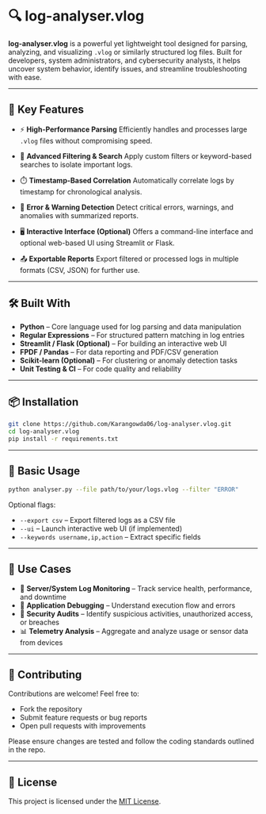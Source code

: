 # 🔍 log-analyser.vlog

**log-analyser.vlog** is a powerful yet lightweight tool designed for parsing, analyzing, and visualizing `.vlog` or similarly structured log files. Built for developers, system administrators, and cybersecurity analysts, it helps uncover system behavior, identify issues, and streamline troubleshooting with ease.

---

## 🚀 Key Features

* ⚡ **High-Performance Parsing**
  Efficiently handles and processes large `.vlog` files without compromising speed.

* 🔎 **Advanced Filtering & Search**
  Apply custom filters or keyword-based searches to isolate important logs.

* ⏱️ **Timestamp-Based Correlation**
  Automatically correlate logs by timestamp for chronological analysis.

* 🛑 **Error & Warning Detection**
  Detect critical errors, warnings, and anomalies with summarized reports.

* 🖥️ **Interactive Interface (Optional)**
  Offers a command-line interface and optional web-based UI using Streamlit or Flask.

* 📤 **Exportable Reports**
  Export filtered or processed logs in multiple formats (CSV, JSON) for further use.

---

## 🛠️ Built With

* **Python** – Core language used for log parsing and data manipulation
* **Regular Expressions** – For structured pattern matching in log entries
* **Streamlit / Flask (Optional)** – For building an interactive web UI
* **FPDF / Pandas** – For data reporting and PDF/CSV generation
* **Scikit-learn (Optional)** – For clustering or anomaly detection tasks
* **Unit Testing & CI** – For code quality and reliability

---

## 📦 Installation

```bash
git clone https://github.com/Karangowda06/log-analyser.vlog.git
cd log-analyser.vlog
pip install -r requirements.txt
```

---

## 📄 Basic Usage

```bash
python analyser.py --file path/to/your/logs.vlog --filter "ERROR"
```

Optional flags:

* `--export csv` – Export filtered logs as a CSV file
* `--ui` – Launch interactive web UI (if implemented)
* `--keywords username,ip,action` – Extract specific fields

---

## 📌 Use Cases

* 🔧 **Server/System Log Monitoring** – Track service health, performance, and downtime
* 🐛 **Application Debugging** – Understand execution flow and errors
* 🔐 **Security Audits** – Identify suspicious activities, unauthorized access, or breaches
* 📊 **Telemetry Analysis** – Aggregate and analyze usage or sensor data from devices

---

## 🤝 Contributing

Contributions are welcome!
Feel free to:

* Fork the repository
* Submit feature requests or bug reports
* Open pull requests with improvements

Please ensure changes are tested and follow the coding standards outlined in the repo.

---

## 📜 License

This project is licensed under the [MIT License](LICENSE).
